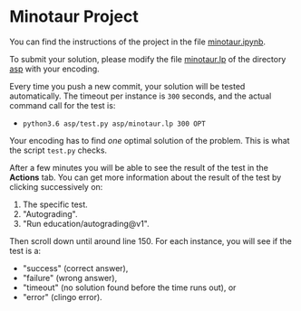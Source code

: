 # Minotaur Project

You can find the instructions of the project in the file [minotaur.ipynb](minotaur.ipynb).

To submit your solution, please modify the file [minotaur.lp](asp/minotaur.lp) of the directory [asp](asp) with your encoding.

Every time you push a new commit, your solution will be tested automatically.
The timeout per instance is `300` seconds, and
the actual command call for the test is:
* ``python3.6 asp/test.py asp/minotaur.lp 300 OPT``

Your encoding has to find *one* optimal solution of the problem. This is what the script `test.py` checks.

After a few minutes you will be able to see the result of the test in the **Actions** tab.
You can get more information about the result of the test by clicking successively on:
1. The specific test.
2. "Autograding".
3. "Run education/autograding@v1".

Then scroll down until around line 150.
For each instance, you will see if the test is a:
* "success" (correct answer),
* "failure" (wrong answer),
* "timeout" (no solution found before the time runs out), or
* "error" (clingo error).
